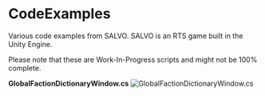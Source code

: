 # CodeExamples
Various code examples from SALVO. SALVO is an RTS game built in the Unity Engine.

Please note that these are Work-In-Progress scripts and might not be 100% complete.

<b>GlobalFactionDictionaryWindow.cs</b>
![GlobalFactionDictionaryWindow.cs](https://i.imgur.com/FFnKcXm.png)


